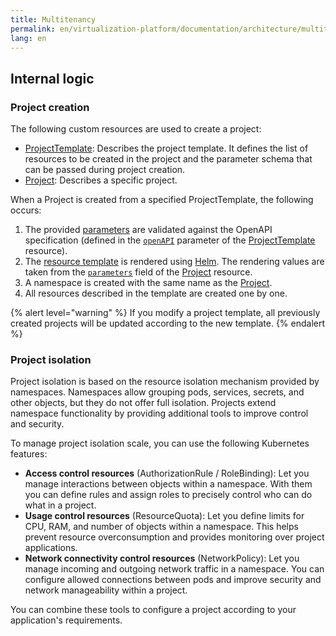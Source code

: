 ```yaml
---
title: Multitenancy
permalink: en/virtualization-platform/documentation/architecture/multitenancy/
lang: en
---
```


## Internal logic

### Project creation

The following custom resources are used to create a project:

* [ProjectTemplate](/modules/multitenancy-manager/cr.html#projecttemplate): Describes the project template.
  It defines the list of resources to be created in the project
  and the parameter schema that can be passed during project creation.
* [Project](/modules/multitenancy-manager/cr.html#project): Describes a specific project.

When a Project is created from a specified ProjectTemplate, the following occurs:

1. The provided [parameters](cr.html#project-v1alpha2-spec-parameters) are validated against the OpenAPI specification
   (defined in the [`openAPI`](cr.html#projecttemplate-v1alpha1-spec-parametersschema) parameter of the [ProjectTemplate](cr.html#projecttemplate) resource).
1. The [resource template](cr.html#projecttemplate-v1alpha1-spec-resourcestemplate) is rendered using [Helm](https://helm.sh/docs/).
   The rendering values are taken from the [`parameters`](cr.html#project-v1alpha2-spec-parameters) field of the [Project](cr.html#project) resource.
1. A namespace is created with the same name as the [Project](cr.html#project).
1. All resources described in the template are created one by one.

{% alert level="warning" %}
If you modify a project template, all previously created projects will be updated according to the new template.
{% endalert %}

### Project isolation

Project isolation is based on the resource isolation mechanism provided by namespaces.
Namespaces allow grouping pods, services, secrets, and other objects, but they do not offer full isolation.
Projects extend namespace functionality by providing additional tools to improve control and security.

To manage project isolation scale, you can use the following Kubernetes features:

* **Access control resources** (AuthorizationRule / RoleBinding): Let you manage interactions between objects within a namespace.
  With them you can define rules and assign roles to precisely control who can do what in a project.
* **Usage control resources** (ResourceQuota): Let you define limits for CPU, RAM, and number of objects within a namespace.
  This helps prevent resource overconsumption and provides monitoring over project applications.
* **Network connectivity control resources** (NetworkPolicy): Let you manage incoming and outgoing network traffic in a namespace.
  You can configure allowed connections between pods and improve security and network manageability within a project.

You can combine these tools to configure a project according to your application's requirements.
